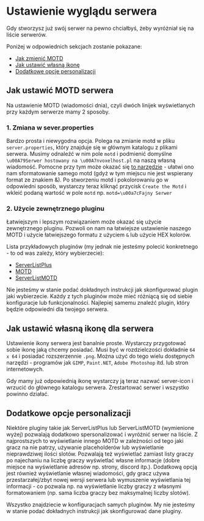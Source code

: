 # Ustawienie wyglądu serwera

Gdy stworzysz już swój serwer na pewno chciałbyś, żeby wyróżniał się na liście serwerów.

Poniżej w odpowiednich sekcjach zostanie pokazane: <br />
* [Jak zmienić MOTD](#jak-ustawić-motd)
* [Jak ustawić własną ikonę](#jak-ustawić-własną-ikonę)
* [Dodatkowe opcje personalizacji](#dodatkowe-opcje-personalizacji)

## Jak ustawić MOTD serwera

Na ustawienie MOTD (wiadomości dnia), czyli dwóch linijek wyświetlanych przy każdym serwerze mamy 2 sposoby.

### 1. Zmiana w sever.properties
Bardzo prosta i niewygodna opcja. Polega na zmianie motd w pliku `server.properties`, który znajduje się w głównym katalogu z plikami serwera. Musimy odnaleźć w nim pole `motd` i podmienić domyślne `\u00A79Serwer hostowany na \u00A7nvoxelhost.pl` na naszą własną wiadomość. Pomocne przy tym może okazać się [to narzędzie](https://minecraft.tools/en/motd.php) - ułatwi ono nam sformatowanie samego motd (gdyż w tym miejscu nie jest wspierany format ze znakiem &). Po stworzeniu motd i pokolorowaniu go w odpowiedni sposób, wystarczy teraz kliknąć przycisk `Create the Motd` i wkleić podaną wartość w pole `motd` np. `motd=\u00a7cFajny Serwer`

### 2. Użycie zewnętrznego pluginu
Łatwiejszym i lepszym rozwiązaniem może okazać się użycie zewnętrznego pluginu. Pozwoli on nam na łatwiejsze ustawienie naszego MOTD i użycie łatwiejszego formatu z użyciem `&` lub użycie HEX kolorów. 

Lista przykładowych pluginów (my jednak nie jesteśmy polecić konkretnego - to od was zależy, który wybierzecie): <br />
* [ServerListPlus](https://www.spigotmc.org/resources/serverlistplus.241/)
* [MOTD](https://www.spigotmc.org/resources/motd-1-8-1-19-2.8390/)
* [ServerListMOTD](https://dev.bukkit.org/projects/serverlistmotd)

Nie jesteśmy w stanie podać dokładnych instrukcji jak skonfigurować plugin jaki wybierzecie. Każdy z tych pluginów może mieć różniącą się od siebie konfiguracje lub funkcjonalności. Najlepiej samemu znaleźć plugin, który będzie odpowiedni dla twojego serwera.

## Jak ustawić własną ikonę dla serwera

Ustawienie ikony serwera jest banalnie proste. Wystarczy przygotować sobie ikonę jaką chcemy posiadać. Musi być w rozdzielczości dokładnie `64 x 64` i posiadać rozszerzennie `.png`. Można użyć do tego wielu dostępnych narzędzi - programów jak `GIMP`, `Paint.NET`, `Adobe Photoshop` itd. lub stron internetowych.

Gdy mamy już odpowiednią ikonę wystarczy ją teraz nazwać server-icon i wrzucić do głównego katalogu serwera. Zrestartować serwer i wszystko powinno działać.

## Dodatkowe opcje personalizacji

Niektóre pluginy takie jak ServerListPlus lub ServerListMOTD (wymienione wyżej) pozwalają dodatkowo spersonalizować i wyróżnić serwer na liście. Z najprostszych to wyświetlanie innego MOTD w zależności od tego jaki gracz na nie patrzy, używanie placeholderów lub wyświetlanie nieprawdziwej ilości slotów. Pozwalają też wyświetlać zamiast listy graczy po najechaniu na liczbę graczy wyświetlać własne informacje (dobre miejsce na wyświetlanie adresów np. strony, discord itp.). Dodatkową opcją jest również wyświetlanie własnej wiadomości, gdy gracz używa przestarzałej/zbyt nowej wersji serwera lub wymuszenie wyświetlania tej informacji - co pozwala np. na wyświetlanie liczby graczy z własnymi formatowaniem (np. sama liczba graczy bez maksymalnej liczby slotów).

Wszystko znajdziecie w konfiguracjach samych pluginów. My nie jesteśmy w stanie podać dokładnych instrukcji jak skonfigurować dane pluginy.
